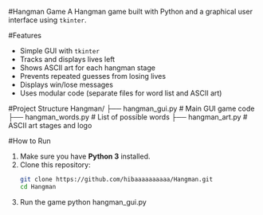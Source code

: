 #Hangman Game
A Hangman game built with Python and a graphical user interface using `tkinter`. 

#Features

- Simple GUI with `tkinter`
- Tracks and displays lives left
- Shows ASCII art for each hangman stage
- Prevents repeated guesses from losing lives
- Displays win/lose messages
- Uses modular code (separate files for word list and ASCII art)

#Project Structure
Hangman/
├── hangman_gui.py # Main GUI game code
├── hangman_words.py # List of possible words
├── hangman_art.py # ASCII art stages and logo

#How to Run

1. Make sure you have **Python 3** installed.
2. Clone this repository:
   ```bash
   git clone https://github.com/hibaaaaaaaaaa/Hangman.git
   cd Hangman
3. Run the game
  python hangman_gui.py

